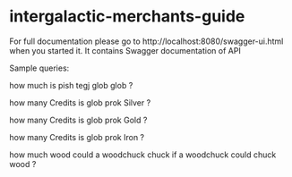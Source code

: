 # intergalactic-merchants-guide

For full documentation please go to http://localhost:8080/swagger-ui.html when you started it. It contains Swagger documentation of API

Sample queries:

how much is pish tegj glob glob ?

how many Credits is glob prok Silver ?

how many Credits is glob prok Gold ?

how many Credits is glob prok Iron ?

how much wood could a woodchuck chuck if a woodchuck could chuck wood ?
